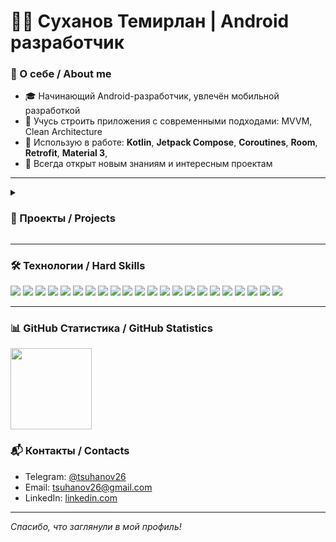 <h1>👩‍💻 Суханов Темирлан | Android разработчик  </h1>

### 🎯 О себе / About me

- 🎓 Начинающий Android-разработчик, увлечён мобильной разработкой
- 🌱 Учусь строить приложения с современными подходами: MVVM, Clean Architecture
- 🔧 Использую в работе: **Kotlin**, **Jetpack Compose**, **Coroutines**, **Room**, **Retrofit**, **Material 3**,
- 🚀 Всегда открыт новым знаниям и интересным проектам

---

<details>
 <summary><h3>🚀 Проекты / Projects</h3></summary>

<br>

### 🎵 [Playlist Maker](https://github.com/Shiro2603/PlaylistMaker1)
> Приложение для поиска и создания плейлистов с треками, интеграцией с iTunes API и сохранением локальных данных.

**Стек:** Kotlin, MVVM, Retrofit, Room, SharedPreferences, Material, Glide

---

### 🎓 [Android Diploma](https://github.com/Sutemi67/Kotlin_Android_diploma)
> Командный дипломный проект — приложение для поиска работы с фильтрами по регионам и отраслям.

**Моя роль:**  
- Работа с экраном фильтров по отраслям  
- Настройка поиска  
- Сохранение состояния  
- Интеграция с ViewModel и StateFlow  
- Исправление багов

**Стек:** Kotlin, MVVM, Retrofit, Paging, ViewModel, Koin, XML, Room

---

### 🛍 [Shopping List](https://github.com/nadinedenisova/team2_shopping_list/tree/release_1.0)
> Командный проект — приложение для создания и управления списками покупок.

**Моя роль:**  
- Архитектура MVI  
- Реализация экранов и UI-состояний  
- Сохранение и отображение списков

**Стек:** Kotlin, Jetpack Compose, Room, Navigation, Sqldelight, Hilt

</details>

---

### 🛠 Технологии / Hard Skills

<p align="left">
  <img src="https://img.shields.io/badge/Android-3DDC84?style=for-the-badge&logo=android&logoColor=white"/>
  <img src="https://img.shields.io/badge/Kotlin-7F52FF?style=for-the-badge&logo=kotlin&logoColor=white"/>
  <img src="https://img.shields.io/badge/Java-%23ED8B00?style=for-the-badge&logo=openjdk&logoColor=white"/>
  <img src="https://img.shields.io/badge/Android%20Studio-3DDC84?style=for-the-badge&logo=android-studio&logoColor=white"/>
  <img src="https://img.shields.io/badge/Jetpack-4285F4?style=for-the-badge&logo=android&logoColor=white"/>
  <img src="https://img.shields.io/badge/Jetpack%20Compose-4285F4?style=for-the-badge&logo=jetpack-compose&logoColor=white"/>
  <img src="https://img.shields.io/badge/Jetpack%20Navigation-FF6F00?style=for-the-badge&logo=android&logoColor=white"/>
  <img src="https://img.shields.io/badge/Material%203-6200EE?style=for-the-badge&logo=materialdesign&logoColor=white"/>
  <img src="https://img.shields.io/badge/Koin-8F0D87?style=for-the-badge&logoColor=white"/>
  <img src="https://img.shields.io/badge/Hilt%202-3178C6?style=for-the-badge&logo=google&logoColor=white"/>
  <img src="https://img.shields.io/badge/Retrofit-00599C?style=for-the-badge&logo=android&logoColor=white"/>
  <img src="https://img.shields.io/badge/Coroutines-7F52FF?style=for-the-badge&logo=kotlin&logoColor=white"/>
  <img src="https://img.shields.io/badge/Kotlin%20Flow-0095D5?style=for-the-badge&logo=kotlin&logoColor=white"/>
  <img src="https://img.shields.io/badge/RxJava-CA0000?style=for-the-badge&logo=rxjava&logoColor=white"/>
  <img src="https://img.shields.io/badge/Clean%20Architecture-4A90E2?style=for-the-badge"/>
  <img src="https://img.shields.io/badge/MVVM-blue?style=for-the-badge"/>
  <img src="https://img.shields.io/badge/MVP-green?style=for-the-badge"/>
  <img src="https://img.shields.io/badge/MVC-purple?style=for-the-badge"/>
  <img src="https://img.shields.io/badge/MVI-orange?style=for-the-badge"/>
  <img src="https://img.shields.io/badge/XML-E34F26?style=for-the-badge&logo=xml&logoColor=white"/>
  <img src="https://img.shields.io/badge/Room-6DB33F?style=for-the-badge&logo=sqlite&logoColor=white"/>
  <img src="https://img.shields.io/badge/Sqldelight-6DB33F?style=for-the-badge&logo=sqlite&logoColor=white"/>
</p>

---

### 📊 GitHub Статистика / GitHub Statistics

<div>
<a href="https://github-readme-stats.vercel.app/api?username=shiro2603&hide=contribs&show_icons=true&theme=dark-dracula">
  <img align="left" height="130" style="margin-right: 10px" src="https://github-readme-stats.vercel.app/api?username=shiro2603&hide=contribs&show_icons=true&theme=dark-dracula" />
</a>
</div>
<br clear="all" />

### 📬 Контакты / Contacts

- Telegram: [@tsuhanov26](https://t.me/tsuhanov26) 
- Email: tsuhanov26@gmail.com
- LinkedIn: [linkedin.com](https://www.linkedin.com/in/%D1%82%D0%B5%D0%BC%D0%B8%D1%80%D0%BB%D0%B0%D0%BD-%D1%81%D1%83%D1%85%D0%B0%D0%BD%D0%BE%D0%B2-42b9b5273/)

---

_Спасибо, что заглянули в мой профиль!_
